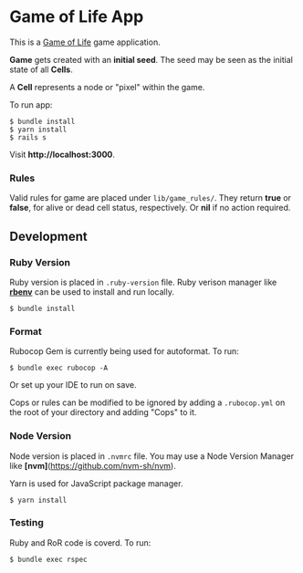 # Game of Life App

This is a [Game of Life](https://en.wikipedia.org/wiki/Conway%27s_Game_of_Life) game application.

**Game** gets created with an **initial seed**. The seed may be seen as the initial state of all **Cells**.

A **Cell** represents a node or "pixel" within the game.

To run app:

```
$ bundle install
$ yarn install
$ rails s
```

Visit **http://localhost:3000**.

### Rules

Valid rules for game are placed under `lib/game_rules/`. They return **true** or **false**, for alive or dead cell status, respectively. Or **nil** if no action required.

## Development

### Ruby Version

Ruby version is placed in `.ruby-version` file. Ruby verison manager like **[rbenv](https://github.com/rbenv/rbenv)** can be used to install and run locally.

```$ bundle install```

### Format

Rubocop Gem is currently being used for autoformat. To run:

```$ bundle exec rubocop -A```

Or set up your IDE to run on save.

Cops or rules can be modified to be ignored by adding a `.rubocop.yml` on the root of your directory and adding "Cops" to it.

### Node Version

Node version is placed in `.nvmrc` file. You may use a Node Version Manager like **[nvm]**(https://github.com/nvm-sh/nvm).

Yarn is used for JavaScript package manager.

```$ yarn install```

### Testing

Ruby and RoR code is coverd. To run:

```$ bundle exec rspec```
